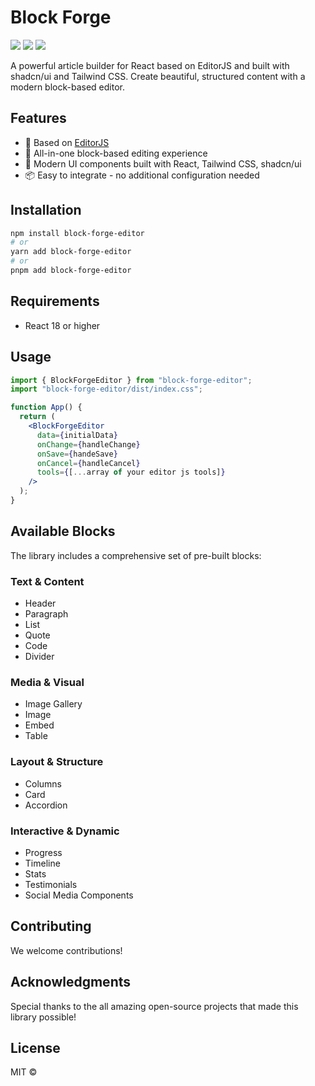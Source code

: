 # Block Forge

[![](https://flat.badgen.net/npm/v/@alkhipce/editorjs-react?icon=npm)](https://www.npmjs.com/package/@alkhipce/editorjs-react)
[![](https://flat.badgen.net/github/stars/etozhealkhipce/editorjs-react)](https://github.com/etozhealkhipce/editorjs-react)
[![](https://flat.badgen.net/badge/demo/site/green)](https://editorjs-react.vercel.app/)

A powerful article builder for React based on EditorJS and built with shadcn/ui and Tailwind CSS. Create beautiful, structured content with a modern block-based editor.

## Features

- 🔌 Based on [EditorJS](https://editorjs.io/)
- 🎨 All-in-one block-based editing experience
- 🚀 Modern UI components built with React, Tailwind CSS, shadcn/ui
- 📦 Easy to integrate - no additional configuration needed

## Installation

```bash
npm install block-forge-editor
# or
yarn add block-forge-editor
# or
pnpm add block-forge-editor
```

## Requirements

- React 18 or higher

## Usage

```jsx
import { BlockForgeEditor } from "block-forge-editor";
import "block-forge-editor/dist/index.css";

function App() {
  return (
    <BlockForgeEditor
      data={initialData}
      onChange={handleChange}
      onSave={handeSave}
      onCancel={handleCancel}
      tools={[...array of your editor js tools]}
    />
  );
}
```

## Available Blocks

The library includes a comprehensive set of pre-built blocks:

### Text & Content

- Header
- Paragraph
- List
- Quote
- Code
- Divider

### Media & Visual

- Image Gallery
- Image
- Embed
- Table

### Layout & Structure

- Columns
- Card
- Accordion

### Interactive & Dynamic

- Progress
- Timeline
- Stats
- Testimonials
- Social Media Components

## Contributing

We welcome contributions!

## Acknowledgments

Special thanks to the all amazing open-source projects that made this library possible!

## License

MIT ©

